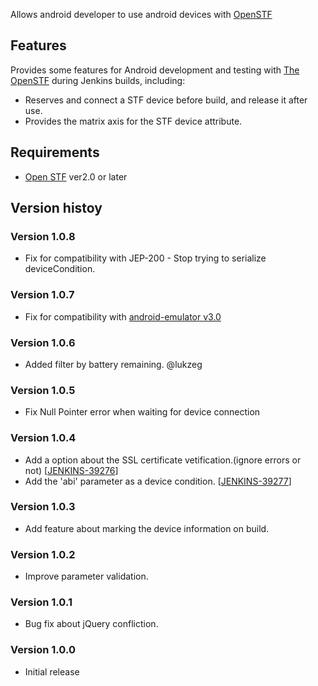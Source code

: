 Allows android developer to use android devices
with [OpenSTF](http://openstf.io/)

## Features

Provides some features for Android development and testing with [The
OpenSTF](http://openstf.io/) during Jenkins builds, including:

-   Reserves and connect a STF device before build, and release it after
    use.
-   Provides the matrix axis for the STF device attribute.

## Requirements

-   [Open STF](http://openstf.io/) ver2.0 or later

## Version histoy

### Version 1.0.8

-   Fix for compatibility with JEP-200 - Stop trying to serialize
    deviceCondition.

### Version 1.0.7

-   Fix for compatibility with [android-emulator
    v3.0](https://wiki.jenkins-ci.org/display/JENKINS/Android+Emulator+Plugin)

### Version 1.0.6

-   Added filter by battery remaining. @lukzeg

### Version 1.0.5

-   Fix Null Pointer error when waiting for device connection

### Version 1.0.4

-   Add a option about the SSL certificate vetification.(ignore errors
    or
    not) \[[JENKINS-39276](https://issues.jenkins-ci.org/browse/JENKINS-39276)\]
-   Add the 'abi' parameter as a device
    condition. \[[JENKINS-39277](https://issues.jenkins-ci.org/browse/JENKINS-39277)\]

### Version 1.0.3

-   Add feature about marking the device information on build.

### Version 1.0.2

-   Improve parameter validation. 

### Version 1.0.1

-   Bug fix about jQuery confliction.

### Version 1.0.0

-   Initial release
